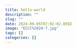 ```yaml
---
title: hello-world
description: ""
slug: ""
date: 2024-09-05T07:02:02.850Z
image: "ECCC%2024-7.jpg"
tags: []
categories: []
---
```

